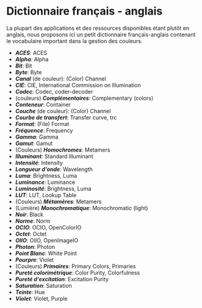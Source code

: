 # Dictionnaire français - anglais

La plupart des applications et des ressources disponibles étant plutôt en anglais, nous proposons ici un petit dictionnaire français-anglais contenant le vocabulaire important dans la gestion des couleurs.

- ***ACES***: ACES
- ***Alpha***: Alpha
- ***Bit***: Bit
- ***Byte***: Byte
- ***Canal*** (de couleur): (Color) Channel
- ***CIE***: CIE, International Commission on Illumination
- ***Codec***: Codec, coder-decoder
- (couleurs) ***Complémentaires***: Complementary (colors)
- ***Conteneur***: Container
- ***Couche*** (de couleur): (Color) Channel
- ***Courbe de transfert***: Transfer curve, trc
- ***Format***: (File) Format
- ***Fréquence***: Frequency
- ***Gamma***: Gamma
- ***Gamut***: Gamut
- (Couleurs) ***Homochromes***: Metamers
- ***Illuminant***: Standard Illuminant
- ***Intensité***: Intensity
- ***Longueur d'onde***: Wavelength
- ***Luma***: Brightness, Luma
- ***Luminance***: Luminance
- ***Luminosité***: Brightness, Luma
- ***LUT***: LUT, Lookup Table
- (Couleurs) ***Métamères***: Metamers
- (Lumière) ***Monochromatique***: Monochromatic (light)
- ***Noir***: Black
- ***Norme***: Norm
- ***OCIO***: OCIO, OpenColorIO
- ***Octet***: Octet
- ***OIIO***: OIIO, OpenImageIO
- ***Photon***: Photon
- ***Point Blanc***: White Point
- ***Pourpre***: Violet
- (Couleurs) ***Primaires***: Primary Colors, Primaries
- ***Pureté colorimétrique***: Color Purity, Colorfulness
- ***Pureté d'excitation***: Excitation Purity
- ***Saturation***: Saturation
- ***Teinte***: Hue
- ***Violet***: Violet, Purple